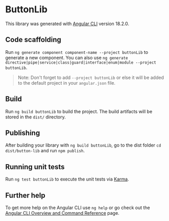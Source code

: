 # ButtonLib

This library was generated with [Angular CLI](https://github.com/angular/angular-cli) version 18.2.0.

## Code scaffolding

Run `ng generate component component-name --project buttonLib` to generate a new component. You can also use `ng generate directive|pipe|service|class|guard|interface|enum|module --project buttonLib`.
> Note: Don't forget to add `--project buttonLib` or else it will be added to the default project in your `angular.json` file. 

## Build

Run `ng build buttonLib` to build the project. The build artifacts will be stored in the `dist/` directory.

## Publishing

After building your library with `ng build buttonLib`, go to the dist folder `cd dist/button-lib` and run `npm publish`.

## Running unit tests

Run `ng test buttonLib` to execute the unit tests via [Karma](https://karma-runner.github.io).

## Further help

To get more help on the Angular CLI use `ng help` or go check out the [Angular CLI Overview and Command Reference](https://angular.dev/tools/cli) page.
